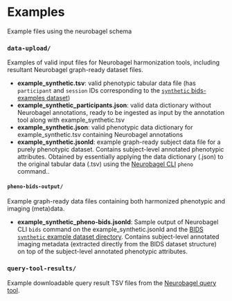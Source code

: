 # Examples
Example files using the neurobagel schema


### `data-upload/`
Examples of valid input files for Neurobagel harmonization tools, including resultant Neurobagel graph-ready dataset files.
- **example_synthetic.tsv**: valid phenotypic tabular data file (has `participant` and `session` IDs corresponding to the [`synthetic` bids-examples dataset](https://github.com/bids-standard/bids-examples/tree/master/synthetic))
- **example_synthetic_participants.json**: valid data dictionary without Neurobagel annotations, ready to be ingested as input by the annotation tool along with example_synthetic.tsv
- **example_synthetic.json**: valid phenotypic data dictionary for example_synthetic.tsv containing Neurobagel annotations
- **example_synthetic.jsonld**: example graph-ready subject data file for a purely phenotypic dataset. Contains subject-level annotated phenotypic attributes. Obtained by essentially applying the data dictionary (.json) to the original tabular data (.tsv) using the [Neurobagel CLI](https://github.com/neurobagel/bagel-cli) `pheno` command..

#### `pheno-bids-output/`

Example graph-ready data files containing both harmonized phenotypic and imaging (meta)data.

- **example_synthetic_pheno-bids.jsonld**: Sample output of Neurobagel CLI `bids` command on the example_synthetic.jsonld and the [BIDS `synthetic` example dataset directory](https://github.com/bids-standard/bids-examples/tree/master/synthetic). Contains subject-level annotated imaging metadata (extracted directly from the BIDS dataset structure) on top of the subject-level annotated phenotypic attributes.

### `query-tool-results/`
Example downloadable query result TSV files from the [Neurobagel query tool](https://query.neurobagel.org).